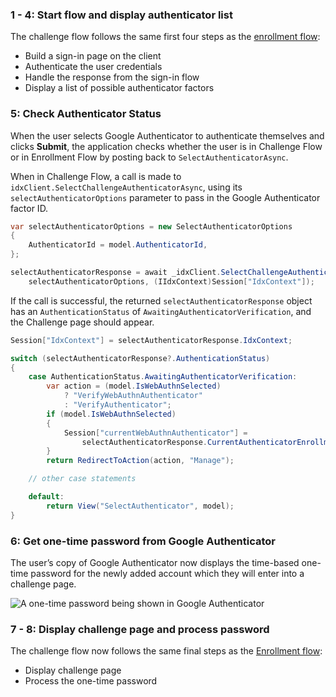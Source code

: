 ### 1 - 4: Start flow and display authenticator list

The challenge flow follows the same first four steps as the [enrollment flow](#integrate-sdk-for-authenticator-enrollment):

* Build a sign-in page on the client
* Authenticate the user credentials
* Handle the response from the sign-in flow
* Display a list of possible authenticator factors

### 5: Check Authenticator Status

When the user selects Google Authenticator to authenticate themselves and clicks **Submit**, the application checks whether the user is in Challenge Flow or in Enrollment Flow by posting back to `SelectAuthenticatorAsync`.

When in Challenge Flow, a call is made to `idxClient.SelectChallengeAuthenticatorAsync`, using its `selectAuthenticatorOptions` parameter to pass in the Google Authenticator factor ID.

```csharp
var selectAuthenticatorOptions = new SelectAuthenticatorOptions
{
    AuthenticatorId = model.AuthenticatorId,
};

selectAuthenticatorResponse = await _idxClient.SelectChallengeAuthenticatorAsync(
    selectAuthenticatorOptions, (IIdxContext)Session["IdxContext"]);
```

If the call is successful, the returned `selectAuthenticatorResponse` object has an `AuthenticationStatus` of `AwaitingAuthenticatorVerification`, and the Challenge page should appear.

```csharp
Session["IdxContext"] = selectAuthenticatorResponse.IdxContext;

switch (selectAuthenticatorResponse?.AuthenticationStatus)
{
    case AuthenticationStatus.AwaitingAuthenticatorVerification:
        var action = (model.IsWebAuthnSelected)
            ? "VerifyWebAuthnAuthenticator"
            : "VerifyAuthenticator";
        if (model.IsWebAuthnSelected)
        {
            Session["currentWebAuthnAuthenticator"] =
                selectAuthenticatorResponse.CurrentAuthenticatorEnrollment;
        }
        return RedirectToAction(action, "Manage");

    // other case statements

    default:
        return View("SelectAuthenticator", model);
}

```

### 6: Get one-time password from Google Authenticator

The user’s copy of Google Authenticator now displays the time-based one-time password for the newly added account which they will enter into a challenge page.

<div class="common-image-format">

![A one-time password being shown in Google Authenticator](/img/authenticators/authenticators-google-one-time-password.png)

</div>

### 7 - 8: Display challenge page and process password

The challenge flow now follows the same final steps as the [Enrollment flow](/docs/guides/authenticators-google-authenticator/aspnet/main/#integrate-sdk-for-authenticator-enrollment):

* Display challenge page
* Process the one-time password
